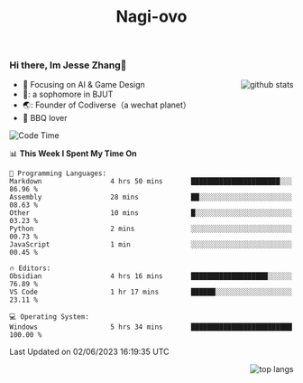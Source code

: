 

<!--
**Nagi-ovo/Nagi-ovo** is a ✨ _special_ ✨ repository because its `README.md` (this file) appears on your GitHub profile.

Here are some ideas to get you started:

- 🔭 I’m currently working on ...
- 🌱 I’m currently learning ...
- 👯 I’m looking to collaborate on ...
- 🤔 I’m looking for help with ...
- 💬 Ask me about ...
- 📫 How to reach me: ...
- 😄 Pronouns: ...
- ⚡ Fun fact: ...
-->
<h1 align="center">Nagi-ovo</h3>


<br />

 ### Hi there, Im Jesse Zhang👋

<img align='right' src="https://github-readme-stats-git-main-nagi-ovo.vercel.app/api?username=Nagi-ovo&count_private=true&show_icons=true&theme=dracula&hide_title=true" alt="github stats" />

- :orange_book: Focusing on AI & Game Design
- 🔬: a sophomore in BJUT
- 🌏: Founder of Codiverse（a wechat planet）
- :meat_on_bone: BBQ lover 


<!--START_SECTION:waka-->
![Code Time](http://img.shields.io/badge/Code%20Time-14%20hrs%2055%20mins-blue)

📊 **This Week I Spent My Time On** 

```text
💬 Programming Languages: 
Markdown                 4 hrs 50 mins       ██████████████████████░░░   86.96 % 
Assembly                 28 mins             ██░░░░░░░░░░░░░░░░░░░░░░░   08.63 % 
Other                    10 mins             █░░░░░░░░░░░░░░░░░░░░░░░░   03.23 % 
Python                   2 mins              ░░░░░░░░░░░░░░░░░░░░░░░░░   00.73 % 
JavaScript               1 min               ░░░░░░░░░░░░░░░░░░░░░░░░░   00.45 % 

🔥 Editors: 
Obsidian                 4 hrs 16 mins       ███████████████████░░░░░░   76.89 % 
VS Code                  1 hr 17 mins        ██████░░░░░░░░░░░░░░░░░░░   23.11 % 

💻 Operating System: 
Windows                  5 hrs 34 mins       █████████████████████████   100.00 % 
```


 Last Updated on 02/06/2023 16:19:35 UTC
<!--END_SECTION:waka-->


<img align='right' src='https://github-readme-stats-git-main-nagi-ovo.vercel.app/api/top-langs/?username=Nagi-ovo&layout=compact' alt='top langs' />
<br />



